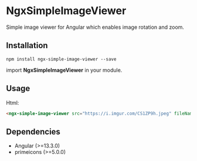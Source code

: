 # NgxSimpleImageViewer

Simple image viewer for Angular which enables image rotation and zoom.

## Installation

`npm install ngx-simple-image-viewer --save`

import **NgxSimpleImageViewer** in your module.

## Usage
Html:
```html
<ngx-simple-image-viewer src="https://i.imgur.com/CS1ZP9h.jpeg" fileName="test file.jpg"></ngx-simple-image-viewer>
```

## Dependencies
- Angular (>=13.3.0)
- primeicons (>=5.0.0)